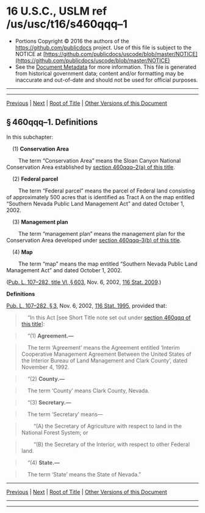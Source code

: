 ---
---

# 16 U.S.C., USLM ref /us/usc/t16/s460qqq–1

* Portions Copyright © 2016 the authors of the https://github.com/publicdocs project.
  Use of this file is subject to the NOTICE at [https://github.com/publicdocs/uscode/blob/master/NOTICE](https://github.com/publicdocs/uscode/blob/master/NOTICE)
* See the [Document Metadata](././../../../../..//README.md) for more information.
  This file is generated from historical government data; content and/or formatting may be inaccurate and out-of-date and should not be used for official purposes.

----------
----------

[Previous](./../../../../..//us/usc/t16/ch1/schCXXVIII/m__us_usc_t16_s460qqq.md) | [Next](./../../../../..//us/usc/t16/ch1/schCXXVIII/m__us_usc_t16_s460qqq–2.md) | [Root of Title](./../../../../../) | [Other Versions of this Document](https://publicdocs.github.io/go/links?ns=uslm&ref=%2Fus%2Fusc%2Ft16%2Fs460qqq%E2%80%931)

## § 460qqq–1. Definitions

In this subchapter:

    (1) __Conservation Area__ 

        The term “Conservation Area” means the Sloan Canyon National Conservation Area established by [section 460qqq–2(a) of this title][/us/usc/t16/s460qqq–2/a].

    (2) __Federal parcel__ 

        The term “Federal parcel” means the parcel of Federal land consisting of approximately 500 acres that is identified as Tract A on the map entitled “Southern Nevada Public Land Management Act” and dated October 1, 2002.

    (3) __Management plan__ 

        The term “management plan” means the management plan for the Conservation Area developed under [section 460qqq–3(b) of this title][/us/usc/t16/s460qqq–3/b].

    (4) __Map__ 

        The term “map” means the map entitled “Southern Nevada Public Land Management Act” and dated October 1, 2002.

([Pub. L. 107–282, title VI, § 603][/us/pl/107/282/s603], Nov. 6, 2002, [116 Stat. 2009][/us/stat/116/2009].)

 __Definitions__ 

[Pub. L. 107–282, § 3][/us/pl/107/282/s3], Nov. 6, 2002, [116 Stat. 1995][/us/stat/116/1995], provided that:

>     “In this Act \[see Short Title note set out under [section 460qqq of this title][/us/usc/t16/s460qqq]\]:

>     “(1) __Agreement.—__ 

>     The term ‘Agreement’ means the Agreement entitled ‘Interim Cooperative Management Agreement Between the United States of the Interior Bureau of Land Management and Clark County’, dated November 4, 1992.

>     “(2) __County.—__ 

>     The term ‘County’ means Clark County, Nevada.

>     “(3) __Secretary.—__ 

>     The term ‘Secretary’ means—

>         “(A) the Secretary of Agriculture with respect to land in the National Forest System; or

>         “(B) the Secretary of the Interior, with respect to other Federal land.

>     “(4) __State.—__ 

>     The term ‘State’ means the State of Nevada.”

----------

[Previous](./../../../../..//us/usc/t16/ch1/schCXXVIII/m__us_usc_t16_s460qqq.md) | [Next](./../../../../..//us/usc/t16/ch1/schCXXVIII/m__us_usc_t16_s460qqq–2.md) | [Root of Title](./../../../../../) | [Other Versions of this Document](https://publicdocs.github.io/go/links?ns=uslm&ref=%2Fus%2Fusc%2Ft16%2Fs460qqq%E2%80%931)

----------
----------

[/us/usc/t16/s460qqq–2/a]: https://publicdocs.github.io/go/links?ns=uslm&ref=%2Fus%2Fusc%2Ft16%2Fs460qqq%E2%80%932%2Fa
[/us/usc/t16/s460qqq–3/b]: https://publicdocs.github.io/go/links?ns=uslm&ref=%2Fus%2Fusc%2Ft16%2Fs460qqq%E2%80%933%2Fb
[/us/pl/107/282/s603]: https://publicdocs.github.io/go/links?ns=uslm&ref=%2Fus%2Fpl%2F107%2F282%2Fs603
[/us/stat/116/2009]: https://publicdocs.github.io/go/links?ns=uslm&ref=%2Fus%2Fstat%2F116%2F2009
[/us/pl/107/282/s3]: https://publicdocs.github.io/go/links?ns=uslm&ref=%2Fus%2Fpl%2F107%2F282%2Fs3
[/us/stat/116/1995]: https://publicdocs.github.io/go/links?ns=uslm&ref=%2Fus%2Fstat%2F116%2F1995
[/us/usc/t16/s460qqq]: https://publicdocs.github.io/go/links?ns=uslm&ref=%2Fus%2Fusc%2Ft16%2Fs460qqq


